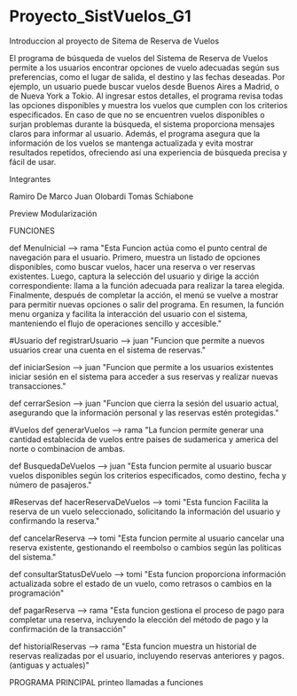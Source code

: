 # Proyecto_SistVuelos_G1

Introduccion al proyecto de Sitema de Reserva de Vuelos


El programa de búsqueda de vuelos del Sistema de Reserva de Vuelos permite a los usuarios encontrar opciones de vuelo adecuadas según sus preferencias, como el lugar de salida, el destino y las fechas deseadas. Por ejemplo, un usuario puede buscar vuelos desde Buenos Aires a Madrid, o de Nueva York a Tokio. Al ingresar estos detalles, el programa revisa todas las opciones disponibles y muestra los vuelos que cumplen con los criterios especificados. En caso de que no se encuentren vuelos disponibles o surjan problemas durante la búsqueda, el sistema proporciona mensajes claros para informar al usuario. Además, el programa asegura que la información de los vuelos se mantenga actualizada y evita mostrar resultados repetidos, ofreciendo así una experiencia de búsqueda precisa y fácil de usar.


Integrantes 

Ramiro De Marco
Juan Olobardi 
Tomas Schiabone


Preview Modularización

FUNCIONES

def MenuInicial --> rama
"Esta Funcion actúa como el punto central de navegación para el usuario. Primero, muestra un listado de opciones disponibles, como buscar vuelos, hacer una reserva o ver reservas existentes. Luego, captura la selección del usuario y dirige la acción correspondiente: llama a la función adecuada para realizar la tarea elegida. Finalmente, después de completar la acción, el menú se vuelve a mostrar para permitir nuevas opciones o salir del programa. En resumen, la función menu organiza y facilita la interacción del usuario con el sistema, manteniendo el flujo de operaciones sencillo y accesible."


#Usuario
def registrarUsuario --> juan
"Funcion que permite a nuevos usuarios crear una cuenta en el sistema de reservas."

def iniciarSesion --> juan
"Funcion que permite a los usuarios existentes iniciar sesión en el sistema para acceder a sus reservas y realizar nuevas transacciones."

def cerrarSesion --> juan
"Funcion que cierra la sesión del usuario actual, asegurando que la información personal y las reservas estén protegidas."


#Vuelos
def generarVuelos --> rama
"La funcion permite generar una cantidad establecida de vuelos entre paises de sudamerica y america del norte o combinacion de ambas.

def BusquedaDeVuelos --> juan
"Esta funcion permite al usuario buscar vuelos disponibles según los criterios especificados, como destino, fecha y número de pasajeros."


#Reservas
def hacerReservaDeVuelos --> tomi
"Esta funcion Facilita la reserva de un vuelo seleccionado, solicitando la información del usuario y confirmando la reserva."

def cancelarReserva --> tomi
"Esta funcion permite al usuario cancelar una reserva existente, gestionando el reembolso o cambios según las políticas del sistema."

def consultarStatusDeVuelo --> tomi
"Esta funcion proporciona información actualizada sobre el estado de un vuelo, como retrasos o cambios en la programación"

def pagarReserva --> rama
"Esta funcion gestiona el proceso de pago para completar una reserva, incluyendo la elección del método de pago y la confirmación de la transacción"

def historialReservas --> rama
"Esta funcion muestra un historial de reservas realizadas por el usuario, incluyendo reservas anteriores y pagos.(antiguas y actuales)"


PROGRAMA PRINCIPAL
printeo 
llamadas a funciones

